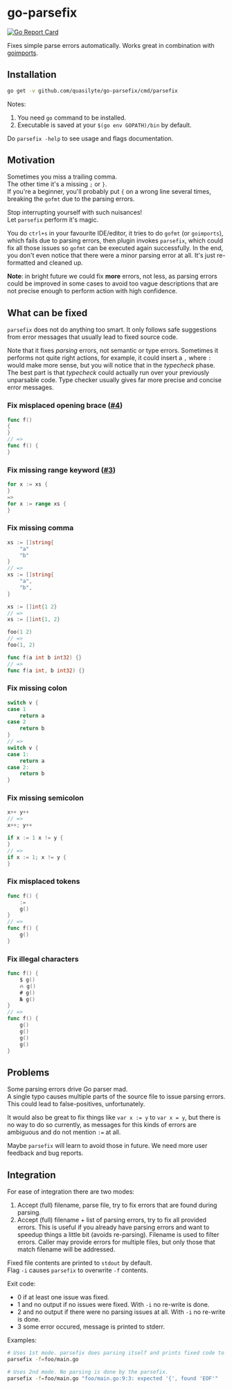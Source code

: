 # go-parsefix
[![Go Report Card](https://goreportcard.com/badge/github.com/quasilyte/go-parsefix)](https://goreportcard.com/report/github.com/quasilyte/go-parsefix)

Fixes simple parse errors automatically. Works great in combination with [goimports](https://godoc.org/golang.org/x/tools/cmd/goimports).

## Installation

```bash
go get -v github.com/quasilyte/go-parsefix/cmd/parsefix
```

Notes:

1. You need `go` command to be installed.
2. Executable is saved at your `$(go env GOPATH)/bin` by default.

Do `parsefix -help` to see usage and flags documentation.

## Motivation

Sometimes you miss a trailing comma.<br>
The other time it's a missing `;` or `}`.<br>
If you're a beginner, you'll probably put `{` on a wrong line several times,<br>
breaking the `gofmt` due to the parsing errors.

Stop interrupting yourself with such nuisances!  
Let `parsefix` perform it's magic.

You do `ctrl+s` in your favourite IDE/editor, it tries to do `gofmt` (or `goimports`), which fails due
to parsing errors, then plugin invokes `parsefix`, which could fix all those issues so `gofmt`
can be executed again successfully. In the end, you don't even notice that there were a minor parsing
error at all. It's just re-formatted and cleaned up.

**Note**: in bright future we could fix **more** errors, not less, as parsing errors
could be improved in some cases to avoid too vague descriptions that are not
precise enough to perform action with high confidence.

## What can be fixed

`parsefix` does not do anything too smart. It only follows safe suggestions from
error messages that usually lead to fixed source code.

Note that it fixes *parsing* errors, not semantic or type errors.
Sometimes it performs not quite right actions, for example, it could insert a `,` where `:`
would make more sense, but you will notice that in the *typecheck* phase.
The best part is that *typecheck* could actually run over your previously unparsable code.
Type checker usually gives far more precise and concise error messages.

### Fix misplaced opening brace ([#4](https://github.com/quasilyte/go-parsefix/issues/4))

```go
func f()
{
}
// =>
func f() {
}
```

### Fix missing range keyword ([#3](https://github.com/quasilyte/go-parsefix/issues/3))

```go
for x := xs {
}
=>
for x := range xs {
}
```

### Fix missing comma

```go
xs := []string{
	"a"
	"b"
}
// =>
xs := []string{
	"a",
	"b",
}

xs := []int{1 2}
// =>
xs := []int{1, 2}

foo(1 2)
// =>
foo(1, 2)

func f(a int b int32) {}
// =>
func f(a int, b int32) {}
```

### Fix missing colon

```go
switch v {
case 1
	return a
case 2
	return b
}
// =>
switch v {
case 1:
	return a
case 2:
	return b
}
```

### Fix missing semicolon

```go
x++ y++
// =>
x++; y++

if x := 1 x != y {
}
// =>
if x := 1; x != y {
}
```

### Fix misplaced tokens

```go
func f() {
	:=
	g()
}
// =>
func f() {
	g()
}
```

### Fix illegal characters

```go
func f() {
	$ g()
	🔥 g()
	# g()
	№ g()
}
// =>
func f() {
	g()
	g()
	g()
	g()
}
```
## Problems

Some parsing errors drive Go parser mad.  
A single typo causes multiple parts of the source file to issue parsing errors.  
This could lead to false-positives, unfortunately.

It would also be great to fix things like `var x := y` to `var x = y`, but
there is no way to do so currently, as messages for this kinds of errors are ambiguous and
do not mention `:=` at all.

Maybe `parsefix` will learn to avoid those in future.
We need more user feedback and bug reports.

## Integration

For ease of integration there are two modes:

1. Accept (full) filename, parse file, try to fix errors that are found during parsing.
2. Accept (full) filename + list of parsing errors, try to fix all provided errors. This is useful if you already have parsing errors and want to speedup things a little bit (avoids re-parsing). Filename is used to filter errors. Caller may provide errors for multiple files, but only those that match filename will be addressed.

Fixed file contents are printed to `stdout` by default.  
Flag `-i` causes `parsefix` to overwrite `-f` contents.

Exit code:
* 0 if at least one issue was fixed.
* 1 and no output if no issues were fixed. With `-i` no re-write is done.
* 2 and no output if there were no parsing issues at all. With `-i` no re-write is done.
* 3 some error occured, message is printed to stderr.

Examples:
```bash
# Uses 1st mode. parsefix does parsing itself and prints fixed code to stdout.
parsefix -f=foo/main.go

# Uses 2nd mode. No parsing is done by the parsefix.
parsefix -f=foo/main.go "foo/main.go:9:3: expected '{', found 'EOF'"
```
